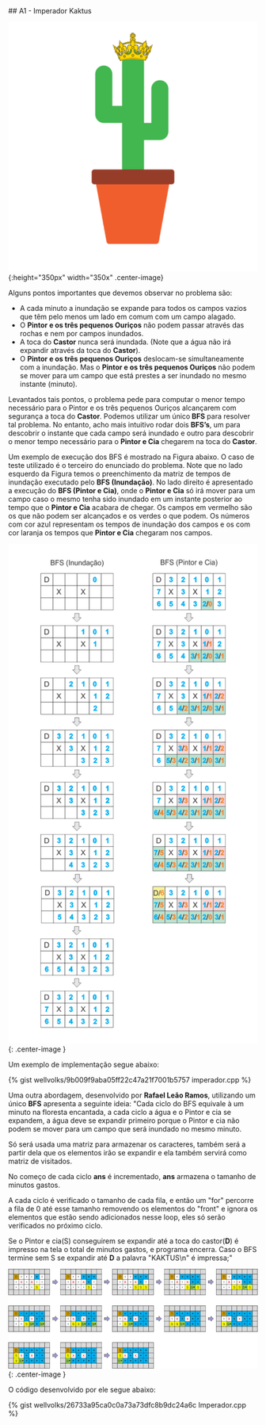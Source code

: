  <div id="imperador">
 
 </div>
## A1 - Imperador Kaktus

![](/_assets/images/cactus2.png ){:height="350px" width="350x" .center-image}

Alguns pontos importantes que devemos observar no problema são: 

<ul>
<li>A cada minuto a inundação se expande para todos os campos vazios que têm pelo menos um lado em comum com um campo alagado.</li>

<li>O <b>Pintor e os três pequenos Ouriços</b> não podem passar através das rochas e nem por campos inundados.</li>

<li>A toca do <b>Castor</b> nunca será inundada. (Note que a água não irá expandir através da toca do <b>Castor</b>).</li>

<li>O <b>Pintor e os três pequenos Ouriços</b> deslocam-se simultaneamente com a inundação. Mas o <b>Pintor e os três pequenos Ouriços</b> não podem se mover para um campo que está prestes a ser inundado no mesmo instante (minuto).</li>
</ul>

Levantados tais pontos, o problema pede para computar o menor tempo necessário para o Pintor e os três pequenos Ouriços alcançarem com segurança a toca do <b>Castor</b>. Podemos utilizar um único<b> BFS</b> para resolver tal problema. No entanto, acho mais intuitivo rodar dois <b>BFS’s</b>, um para descobrir o instante que cada campo será inundado e outro para descobrir o menor tempo necessário para o <b>Pintor e Cia</b> chegarem na toca do <b>Castor</b>.

Um exemplo de execução dos BFS é mostrado na Figura abaixo. O caso de teste utilizado é o terceiro do enunciado do problema. Note que no lado esquerdo da Figura temos o preenchimento da matriz de tempos de inundação executado pelo <b>BFS (Inundação)</b>. No lado direito é apresentado a execução do <b>BFS (Pintor e Cia)</b>, onde o <b>Pintor e Cia</b> só irá mover para um campo caso o mesmo tenha sido inundado em um instante posterior ao tempo que o <b>Pintor e Cia</b> acabara de chegar. Os campos em vermelho são os que não podem ser alcançados e os verdes o que podem. Os números com cor azul representam os tempos de inundação dos campos e os com cor laranja os tempos que <b>Pintor e Cia</b> chegaram nos campos.

![](/_assets/images/imperador.png){: .center-image }

Um exemplo de implementação segue abaixo:

{% gist wellvolks/9b009f9aba05ff22c47a21f7001b5757 imperador.cpp %}

Uma outra abordagem, desenvolvido por <b>Rafael Leão Ramos</b>, utilizando um único <b>BFS</b> apresenta a seguinte ideia: "Cada ciclo do BFS equivale à um minuto na floresta encantada, a cada ciclo a água e o Pintor e cia se expandem, a água deve se expandir primeiro porque o Pintor e cia não podem se mover para um campo que será inundado no mesmo minuto.

Só será usada uma matriz para armazenar os caracteres, também será a partir dela que os elementos irão se expandir e ela também servirá como matriz de visitados.

No começo de cada ciclo <b>ans</b> é incrementado, <b>ans</b> armazena o tamanho de minutos gastos.

A cada ciclo é verificado o tamanho de cada fila, e então um "for" percorre a fila de 0 até esse tamanho removendo os elementos do "front" e ignora os elementos que estão sendo adicionados nesse loop, eles só serão verificados no próximo ciclo. 

Se o Pintor e cia(S) conseguirem se expandir até a toca do castor(<b>D</b>) é impresso na tela o total de minutos gastos, e programa encerra. Caso o BFS termine sem S se expandir até <b>D</b> a palavra "KAKTUS\n" é impressa;"

![](/_assets/images/imperador2.png){: .center-image }

O código desenvolvido por ele segue abaixo:

{% gist wellvolks/26733a95ca0c0a73a73dfc8b9dc24a6c Imperador.cpp %} 

